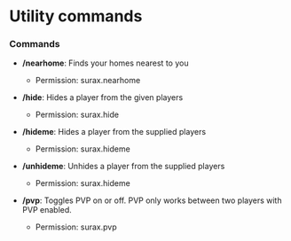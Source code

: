# Utility commands
### Commands
- **/nearhome**: Finds your homes nearest to you
    - Permission: surax.nearhome

- **/hide**: Hides a player from the given players
    - Permission: surax.hide

- **/hideme**: Hides a player from the supplied players
    - Permission: surax.hideme

- **/unhideme**: Unhides a player from the supplied players
    - Permission: surax.hideme

- **/pvp**: Toggles PVP on or off. PVP only works between two players with PVP enabled.
    - Permission: surax.pvp
